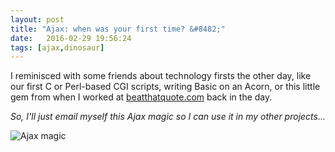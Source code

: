 ```yaml
---
layout: post
title: "Ajax: when was your first time? &#8482;"
date:   2016-02-29 19:56:24
tags: [ajax,dinosaur]
---
```


I reminisced with some friends about technology firsts the other day, like our first C or Perl-based CGI scripts, writing Basic on an Acorn, or this little gem from when I worked at [beatthatquote.com](http://beatthatquote.com/) back in the day.

_So, I'll just email myself this Ajax magic so I can use it in my other projects..._

![Ajax magic](/assets/{{page.id}}/ajax.png)
